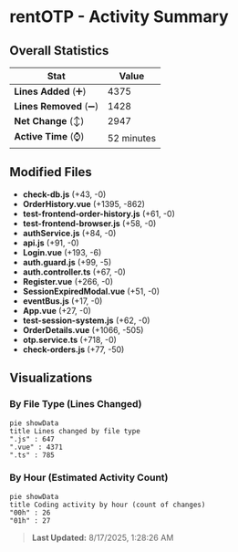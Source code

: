 # rentOTP - Activity Summary 

## Overall Statistics

| Stat                   | Value                                                             |
| ---------------------- | ----------------------------------------------------------------- |
| **Lines Added** (➕)   | 4375                                          |
| **Lines Removed** (➖) | 1428                                        |
| **Net Change** (↕)    | 2947                |
| **Active Time** (⌚)   | 52 minutes |


## Modified Files
- **check-db.js** (+43, -0)
- **OrderHistory.vue** (+1395, -862)
- **test-frontend-order-history.js** (+61, -0)
- **test-frontend-browser.js** (+58, -0)
- **authService.js** (+84, -0)
- **api.js** (+91, -0)
- **Login.vue** (+193, -6)
- **auth.guard.js** (+99, -5)
- **auth.controller.ts** (+67, -0)
- **Register.vue** (+266, -0)
- **SessionExpiredModal.vue** (+51, -0)
- **eventBus.js** (+17, -0)
- **App.vue** (+27, -0)
- **test-session-system.js** (+62, -0)
- **OrderDetails.vue** (+1066, -505)
- **otp.service.ts** (+718, -0)
- **check-orders.js** (+77, -50)

## Visualizations

### By File Type (Lines Changed)

```mermaid
pie showData
title Lines changed by file type
".js" : 647
".vue" : 4371
".ts" : 785
```

### By Hour (Estimated Activity Count)

```mermaid
pie showData
title Coding activity by hour (count of changes)
"00h" : 26
"01h" : 27
```


> **Last Updated:** 8/17/2025, 1:28:26 AM